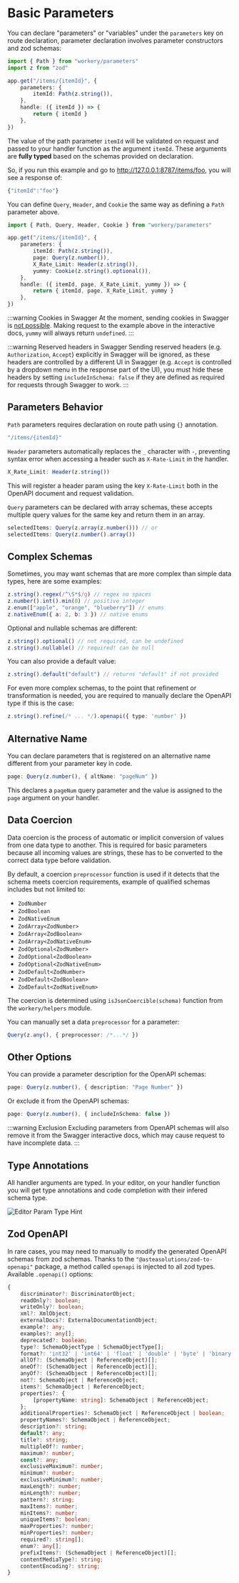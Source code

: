# Basic Parameters

You can declare "parameters" or "variables" under the `parameters` key on route declaration, parameter declaration involves parameter constructors and zod schemas: 

```ts {5,7}
import { Path } from "workery/parameters"
import z from "zod"

app.get("/items/{itemId}", {
    parameters: {
        itemId: Path(z.string()),
    },
    handle: ({ itemId }) => {
        return { itemId }
    },
})
```

The value of the path parameter `itemId` will be validated on request and passed to your handler function as the argument `itemId`. These arguments are **fully typed** based on the schemas provided on declaration.

So, if you run this example and go to http://127.0.0.1:8787/items/foo, you will see a response of:

```ts
{"itemId":"foo"}
```

You can define `Query`, `Header`, and `Cookie` the same way as defining a `Path` parameter above.

```ts {5-8,10}
import { Path, Query, Header, Cookie } from "workery/parameters"

app.get("/items/{itemId}", {
    parameters: {
        itemId: Path(z.string()),
        page: Query(z.number()),
        X_Rate_Limit: Header(z.string()),
        yummy: Cookie(z.string().optional()),
    },
    handle: ({ itemId, page, X_Rate_Limit, yummy }) => {
        return { itemId, page, X_Rate_Limit, yummy }
    },
})
```

:::warning Cookies in Swagger
At the moment, sending cookies in Swagger is [not possible](https://swagger.io/docs/specification/v3_0/authentication/cookie-authentication/). Making request to the example above in the interactive docs, `yummy` will always return `undefined`.
:::

:::warning Reserved headers in Swagger
Sending reserved headers (e.g. `Authorization`, `Accept`) explicitly in Swagger will be ignored, as these headers are controlled by a different UI in Swagger (e.g. `Accept` is controlled by a dropdown menu in the response part of the UI), you must hide these headers by setting `includeInSchema: false` if they are defined as required for requests through Swagger to work.
:::

## Parameters Behavior

`Path` parameters requires declaration on route path using `{}` annotation.

```ts
"/items/{itemId}"
```

`Header` parameters automatically replaces the `_` character with `-`, preventing syntax error when accessing a header such as `X-Rate-Limit` in the handler.

```ts
X_Rate_Limit: Header(z.string())
```

This will register a header param using the key `X-Rate-Limit` both in the OpenAPI document and request validation.

`Query` parameters can be declared with array schemas, these accepts multiple query values for the same key and return them in an array.

```ts
selectedItems: Query(z.array(z.number())) // or
selectedItems: Query(z.number().array())
```

## Complex Schemas

Sometimes, you may want schemas that are more complex than simple data types, here are some examples:

```ts
z.string().regex(/^\S*$/g) // regex no spaces
z.number().int().min(0) // positive integer
z.enum(["apple", "orange", "blueberry"]) // enums
z.nativeEnum({ a: 2, b: 3 }) // native enums
```

Optional and nullable schemas are different:

```ts
z.string().optional() // not required, can be undefined
z.string().nullable() // required! can be null
```

You can also provide a default value:

```ts
z.string().default("default") // returns "default" if not provided
```

For even more complex schemas, to the point that refinement or transformation is needed, you are required to manually declare the OpenAPI type if this is the case:

```ts
z.string().refine(/* ... */).openapi({ type: 'number' })
```

## Alternative Name

You can declare parameters that is registered on an alternative name different from your parameter key in code.

```ts
page: Query(z.number(), { altName: "pageNum" })
```

This declares a `pageNum` query parameter and the value is assigned to the `page` argument on your handler.

## Data Coercion

Data coercion is the process of automatic or implicit conversion of values from one data type to another. This is required for basic parameters because all incoming values are strings, these has to be converted to the correct data type before validation.

By default, a coercion `preprocessor` function is used if it detects that the schema meets coercion requirements, example of qualified schemas includes but not limited to:
-   `ZodNumber`
-   `ZodBoolean`
-   `ZodNativeEnum`
-   `ZodArray<ZodNumber>`
-   `ZodArray<ZodBoolean>`
-   `ZodArray<ZodNativeEnum>`
-   `ZodOptional<ZodNumber>`
-   `ZodOptional<ZodBoolean>`
-   `ZodOptional<ZodNativeEnum>`
-   `ZodDefault<ZodNumber>`
-   `ZodDefault<ZodBoolean>`
-   `ZodDefault<ZodNativeEnum>`

The coercion is determined using `isJsonCoercible(schema)` function from the `workery/helpers` module.

You can manually set a data `preprocessor` for a parameter:

```ts
Query(z.any(), { preprocessor: /*...*/ })
```

## Other Options

You can provide a parameter description for the OpenAPI schemas:

```ts
page: Query(z.number(), { description: "Page Number" })
```

Or exclude it from the OpenAPI schemas:

```ts
page: Query(z.number(), { includeInSchema: false })
```

:::warning Exclusion
Excluding parameters from OpenAPI schemas will also remove it from the Swagger interactive docs, which may cause request to have incomplete data.
:::

## Type Annotations

All handler arguments are typed. In your editor, on your handler function you will get type annotations and code completion with their infered schema type.

![Editor Param Type Hint](/editorparamtypehint.jpg)

## Zod OpenAPI

In rare cases, you may need to manually to modify the generated OpenAPI schemas from zod schemas. Thanks to the `"@asteasolutions/zod-to-openapi"` package, a method called `openapi` is injected to all zod types. Available `.openapi()` options:

```ts
{
    discriminator?: DiscriminatorObject;
    readOnly?: boolean;
    writeOnly?: boolean;
    xml?: XmlObject;
    externalDocs?: ExternalDocumentationObject;
    example?: any;
    examples?: any[];
    deprecated?: boolean;
    type?: SchemaObjectType | SchemaObjectType[];
    format?: 'int32' | 'int64' | 'float' | 'double' | 'byte' | 'binary' | 'date' | 'date-time' | 'password' | string;
    allOf?: (SchemaObject | ReferenceObject)[];
    oneOf?: (SchemaObject | ReferenceObject)[];
    anyOf?: (SchemaObject | ReferenceObject)[];
    not?: SchemaObject | ReferenceObject;
    items?: SchemaObject | ReferenceObject;
    properties?: {
        [propertyName: string]: SchemaObject | ReferenceObject;
    };
    additionalProperties?: SchemaObject | ReferenceObject | boolean;
    propertyNames?: SchemaObject | ReferenceObject;
    description?: string;
    default?: any;
    title?: string;
    multipleOf?: number;
    maximum?: number;
    const?: any;
    exclusiveMaximum?: number;
    minimum?: number;
    exclusiveMinimum?: number;
    maxLength?: number;
    minLength?: number;
    pattern?: string;
    maxItems?: number;
    minItems?: number;
    uniqueItems?: boolean;
    maxProperties?: number;
    minProperties?: number;
    required?: string[];
    enum?: any[];
    prefixItems?: (SchemaObject | ReferenceObject)[];
    contentMediaType?: string;
    contentEncoding?: string;
}
```
